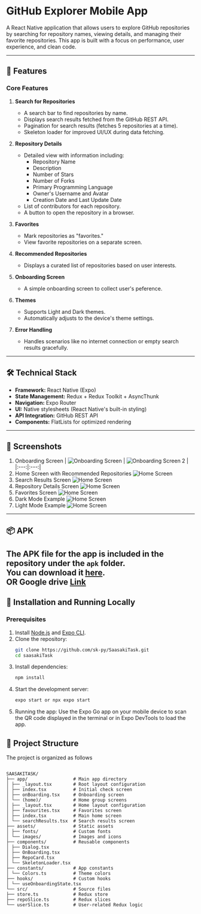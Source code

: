# GitHub Explorer Mobile App

A React Native application that allows users to explore GitHub repositories by searching for repository names, viewing details, and managing their favorite repositories. This app is built with a focus on performance, user experience, and clean code.

---

## 🚀 Features

### Core Features
1. **Search for Repositories**
   - A search bar to find repositories by name.
   - Displays search results fetched from the GitHub REST API.
   - Pagination for search results (fetches 5 repositories at a time).
   - Skeleton loader for improved UI/UX during data fetching.

2. **Repository Details**
   - Detailed view with information including:
     - Repository Name
     - Description
     - Number of Stars
     - Number of Forks
     - Primary Programming Language
     - Owner's Username and Avatar
     - Creation Date and Last Update Date
   - List of contributors for each repository.
   - A button to open the repository in a browser.

3. **Favorites**
   - Mark repositories as "favorites."
   - View favorite repositories on a separate screen.

4. **Recommended Repositories**
   - Displays a curated list of repositories based on user interests.

5. **Onboarding Screen**
   - A simple onboarding screen to collect user's peference.

6. **Themes**
   - Supports Light and Dark themes.
   - Automatically adjusts to the device's theme settings.

7. **Error Handling**
   - Handles scenarios like no internet connection or empty search results gracefully.

---

## 🛠️ Technical Stack

- **Framework:** React Native (Expo)
- **State Management:** Redux + Redux Toolkit + AsyncThunk
- **Navigation:** Expo Router
- **UI:** Native stylesheets (React Native's built-in styling)
- **API Integration:** GitHub REST API
- **Components:** FlatLists for optimized rendering

---

## 📸 Screenshots

1. Onboarding Screen
| ![Onboarding Screen](screenshots/onboarding.png) | ![Onboarding Screen 2](screenshots/onboarding2.png) |
|:---:|:---:|
2. Home Screen with Recommended Repositories
![Home Screen](screenshots/home.jpg)
3. Search Results Screen
![Home Screen](screenshots/search.jpg)
4. Repository Details Screen
![Home Screen](screenshots/detail.jpg)
5. Favorites Screen
![Home Screen](screenshots/fav.jpg)
6. Dark Mode Example
![Home Screen](screenshots/home-dark.jpg)
6. Light Mode Example
![Home Screen](screenshots/home-light.jpg)

---

## 📦 APK

The APK file for the app is included in the repository under the `apk` folder.  
You can download it [here](apk/base.apk).  
OR
Google drive [Link](https://drive.google.com/file/d/1N4i5XehVMYmbPxrsbklj4az3K2I5Ea0o/view?usp=drive_link)
---

## 🔧 Installation and Running Locally

### Prerequisites
1. Install [Node.js](https://nodejs.org) and [Expo CLI](https://docs.expo.dev/get-started/installation/).
2. Clone the repository:
   ```bash
   git clone https://github.com/sk-py/SaasakiTask.git
   cd saasakiTask
3. Install dependencies:
   ```bash
   npm install
4. Start the development server:
   ```bash
   expo start or npx expo start

5. Running the app:
Use the Expo Go app on your mobile device to scan the QR code displayed in the terminal or in Expo DevTools to load the app.

## 📂 Project Structure

The project is organized as follows

```

SAASAKITASK/
├── app/                 # Main app directory
│ ├── _layout.tsx        # Root layout configuration
│ ├── index.tsx          # Initial check screen
│ ├── onBoarding.tsx     # Onboarding screen
│ └── (home)/            # Home group screens
│ ├── _layout.tsx        # Home layout configuration
│ ├── favourites.tsx     # Favorites screen
│ ├── index.tsx          # Main home screen
│ └── searchResults.tsx  # Search results screen
├── assets/              # Static assets
│ ├── fonts/             # Custom fonts
│ └── images/            # Images and icons
├── components/          # Reusable components
│ ├── Dialog.tsx
│ ├── OnBoarding.tsx
│ ├── RepoCard.tsx
│ └── SkeletonLoader.tsx
├── constants/           # App constants
│ └── Colors.ts          # Theme colors
├── hooks/               # Custom hooks
│ └── useOnboardingState.tsx
└── src/                 # Source files
├── store.ts             # Redux store
├── repoSlice.ts         # Redux slices
└── userSlice.ts         # User-related Redux logic

